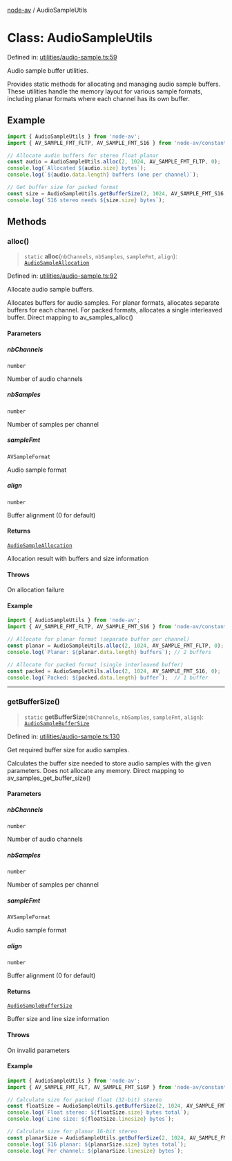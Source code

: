[node-av](../globals.md) / AudioSampleUtils

# Class: AudioSampleUtils

Defined in: [utilities/audio-sample.ts:59](https://github.com/seydx/av/blob/f8631fc881b394300b1479f511d55cf1c370a87f/src/api/utilities/audio-sample.ts#L59)

Audio sample buffer utilities.

Provides static methods for allocating and managing audio sample buffers.
These utilities handle the memory layout for various sample formats,
including planar formats where each channel has its own buffer.

## Example

```typescript
import { AudioSampleUtils } from 'node-av';
import { AV_SAMPLE_FMT_FLTP, AV_SAMPLE_FMT_S16 } from 'node-av/constants';

// Allocate audio buffers for stereo float planar
const audio = AudioSampleUtils.alloc(2, 1024, AV_SAMPLE_FMT_FLTP, 0);
console.log(`Allocated ${audio.size} bytes`);
console.log(`${audio.data.length} buffers (one per channel)`);

// Get buffer size for packed format
const size = AudioSampleUtils.getBufferSize(2, 1024, AV_SAMPLE_FMT_S16, 0);
console.log(`S16 stereo needs ${size.size} bytes`);
```

## Methods

### alloc()

> `static` **alloc**(`nbChannels`, `nbSamples`, `sampleFmt`, `align`): [`AudioSampleAllocation`](../interfaces/AudioSampleAllocation.md)

Defined in: [utilities/audio-sample.ts:92](https://github.com/seydx/av/blob/f8631fc881b394300b1479f511d55cf1c370a87f/src/api/utilities/audio-sample.ts#L92)

Allocate audio sample buffers.

Allocates buffers for audio samples. For planar formats, allocates
separate buffers for each channel. For packed formats, allocates
a single interleaved buffer.
Direct mapping to av_samples_alloc()

#### Parameters

##### nbChannels

`number`

Number of audio channels

##### nbSamples

`number`

Number of samples per channel

##### sampleFmt

`AVSampleFormat`

Audio sample format

##### align

`number`

Buffer alignment (0 for default)

#### Returns

[`AudioSampleAllocation`](../interfaces/AudioSampleAllocation.md)

Allocation result with buffers and size information

#### Throws

On allocation failure

#### Example

```typescript
import { AudioSampleUtils } from 'node-av';
import { AV_SAMPLE_FMT_FLTP, AV_SAMPLE_FMT_S16 } from 'node-av/constants';

// Allocate for planar format (separate buffer per channel)
const planar = AudioSampleUtils.alloc(2, 1024, AV_SAMPLE_FMT_FLTP, 0);
console.log(`Planar: ${planar.data.length} buffers`); // 2 buffers

// Allocate for packed format (single interleaved buffer)
const packed = AudioSampleUtils.alloc(2, 1024, AV_SAMPLE_FMT_S16, 0);
console.log(`Packed: ${packed.data.length} buffer`);  // 1 buffer
```

***

### getBufferSize()

> `static` **getBufferSize**(`nbChannels`, `nbSamples`, `sampleFmt`, `align`): [`AudioSampleBufferSize`](../interfaces/AudioSampleBufferSize.md)

Defined in: [utilities/audio-sample.ts:130](https://github.com/seydx/av/blob/f8631fc881b394300b1479f511d55cf1c370a87f/src/api/utilities/audio-sample.ts#L130)

Get required buffer size for audio samples.

Calculates the buffer size needed to store audio samples with the
given parameters. Does not allocate any memory.
Direct mapping to av_samples_get_buffer_size()

#### Parameters

##### nbChannels

`number`

Number of audio channels

##### nbSamples

`number`

Number of samples per channel

##### sampleFmt

`AVSampleFormat`

Audio sample format

##### align

`number`

Buffer alignment (0 for default)

#### Returns

[`AudioSampleBufferSize`](../interfaces/AudioSampleBufferSize.md)

Buffer size and line size information

#### Throws

On invalid parameters

#### Example

```typescript
import { AudioSampleUtils } from 'node-av';
import { AV_SAMPLE_FMT_FLT, AV_SAMPLE_FMT_S16P } from 'node-av/constants';

// Calculate size for packed float (32-bit) stereo
const floatSize = AudioSampleUtils.getBufferSize(2, 1024, AV_SAMPLE_FMT_FLT, 0);
console.log(`Float stereo: ${floatSize.size} bytes total`);
console.log(`Line size: ${floatSize.linesize} bytes`);

// Calculate size for planar 16-bit stereo
const planarSize = AudioSampleUtils.getBufferSize(2, 1024, AV_SAMPLE_FMT_S16P, 0);
console.log(`S16 planar: ${planarSize.size} bytes total`);
console.log(`Per channel: ${planarSize.linesize} bytes`);
```
